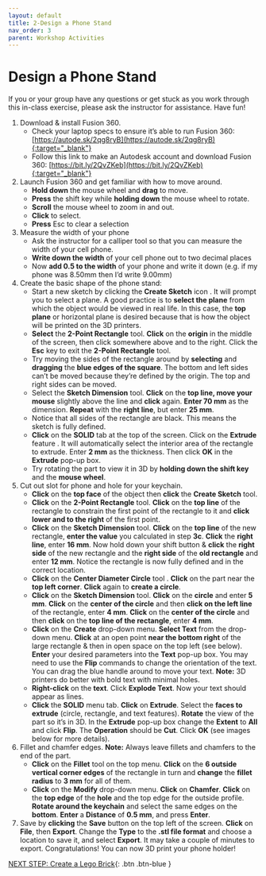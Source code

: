 ```yaml
---
layout: default
title: 2-Design a Phone Stand
nav_order: 3
parent: Workshop Activities
---
```


# Design a Phone Stand

If you or your group have any questions or get stuck as you work through this in-class exercise, please ask the instructor for assistance.  Have fun!

1.  Download & install Fusion 360.
    -   Check your laptop specs to ensure it’s able to run Fusion 360: [https://autode.sk/2qg8ryB](https://autode.sk/2qg8ryB){:target="_blank"}
    -   Follow this link to make an Autodesk account and download Fusion 360: [https://bit.ly/2QvZKeb](https://bit.ly/2QvZKeb){:target="_blank"}
2.  Launch Fusion 360 and get familiar with how to move around.
    -   **Hold down** the mouse wheel and **drag** to move.
    -   **Press** the shift key while **holding down** the mouse wheel to rotate.
    -   **Scroll** the mouse wheel to zoom in and out.
    -   **Click** to select.
    -   **Press** Esc to clear a selection
3.  Measure the width of your phone
    -   Ask the instructor for a calliper tool so that you can measure the width of your cell phone.
    -   **Write down the width** of your cell phone out to two decimal places
    -   Now **add 0.5 to the width** of your phone and write it down (e.g. if my phone was 8.50mm then I’d write 9.00mm)
4.  Create the basic shape of the phone stand:
    -   Start a new sketch by clicking the **Create Sketch** icon . It will prompt you to select a plane. A good practice is to **select the plane** from which the object would be viewed in real life. In this case, the **top plane** or horizontal plane is desired because that is how the object will be printed on the 3D printers.
    -   **Select** the **2-Point Rectangle** tool. **Click** on the **origin** in the middle of the screen, then click somewhere above and to the right. Click the **Esc** key to exit the **2-Point Rectangle** tool.
    -   Try moving the sides of the rectangle around by **selecting** and **dragging** the **blue edges of the square**. The bottom and left sides can’t be moved because they’re defined by the origin. The top and right sides can be moved.
    -   Select the **Sketch Dimension** tool. **Click** on the **top line, move your mouse** slightly above the line and **click** again. **Enter 70 mm** as the dimension. **Repeat** with the **right line**, but enter **25 mm**.
    -   Notice that all sides of the rectangle are black. This means the sketch is fully defined.
    -   **Click** on the **SOLID** tab at the top of the screen. Click on the **Extrude** feature . It will automatically select the interior area of the rectangle to extrude. Enter **2 mm** as the thickness. Then click **OK** in the **Extrude** pop-up box.
    -   Try rotating the part to view it in 3D by **holding down the shift key** and the **mouse wheel**.
5.  Cut out slot for phone and hole for your keychain.
    -   **Click** on the **top face** of the object then **click** the **Create Sketch** tool.
    -   **Click** on the **2-Point Rectangle** tool. **Click** on the **top line** of the rectangle to constrain the first point of the rectangle to it and **click lower and to the right** of the first point.
    -   **Click** on the **Sketch Dimension** tool. **Click** on the **top line** of the new rectangle, **enter the value** you calculated in step **3c**. **Click** the **right line**, enter **16 mm**. Now hold down your shift button & **click** the **right side** of the new rectangle and the **right side** of the **old rectangle** and enter **12 mm**. Notice the rectangle is now fully defined and in the correct location.
    -   **Click** on the **Center Diameter Circle** tool . **Click** on the part near the **top left corner**. **Click** again to **create a circle**.
    -   **Click** on the **Sketch Dimension** tool. **Click** on the **circle** and enter **5 mm**. **Click** on the **center of the circle** and then **click on the left line** of the rectangle, enter **4 mm**. **Click** on the **center of the circle** and then **click** on the **top line of the rectangle**, enter **4 mm**.
    -   **Click** on the **Create** drop-down menu. **Select Text** from the drop-down menu. **Click** at an open point **near the bottom right** of the large rectangle & then in open space on the top left (see below). **Enter** your desired parameters into the **Text** pop-up box. You may need to use the **Flip** commands to change the orientation of the text. You can drag the blue handle around to move your text. **Note:** 3D printers do better with bold text with minimal holes.
    -   **Right-click** on the **text**. Click **Explode Text**. Now your text should appear as lines.
    -   **Click** the **SOLID** menu tab. **Click** on **Extrude**. Select the **faces to extrude** (circle, rectangle, and text features). **Rotate** the view of the part so it’s in 3D. In the **Extrude** pop-up box change the **Extent** to **All** and click **Flip**. The **Operation** should be **Cut**. Click **OK** (see images below for more details).
6.  Fillet and chamfer edges. **Note:** Always leave fillets and chamfers to the end of the part.
    -   **Click** on the **Fillet** tool on the top menu. **Click** on the **6 outside vertical corner edges** of the rectangle in turn and **change** the **fillet radius** to **3 mm** for all of them.
    -   **Click** on the **Modify** drop-down menu. **Click** on **Chamfer**. **Click** on the **top edge** of the **hole** and the top edge for the outside profile. **Rotate around the keychain** and select the same edges on the **bottom**. **Enter** a **Distance** of **0.5 mm**, and press **Enter**.
7.  Save by **clicking** the **Save** button on the top left of the screen. **Click** on **File**, then **Export**. Change the **Type** to the **.stl file format** and choose a location to save it, and select **Export**. It may take a couple of minutes to export. Congratulations! You can now 3D print your phone holder!

[NEXT STEP: Create a Lego Brick](act-3.html){: .btn .btn-blue }

